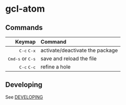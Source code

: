 # gcl-atom

## Commands

| Keymap                             | Command                                 |
|-----------------------------------:|:----------------------------------------|
| <kbd>C-c</kbd> <kbd>C-x</kbd>      | activate/deactivate the package         |
| <kbd>Cmd-s</kbd> or <kbd>C-s</kbd> | save and reload the file                |
| <kbd>C-c</kbd> <kbd>C-c</kbd>      | refine a hole                           |

## Developing

See [DEVELOPING](DEVELOPING.md)
